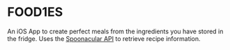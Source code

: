 # FOOD1ES
An iOS App to create perfect meals from the ingredients you have stored in the fridge.
Uses the [Spoonacular API](https://spoonacular.com/food-api) to retrieve recipe information.
